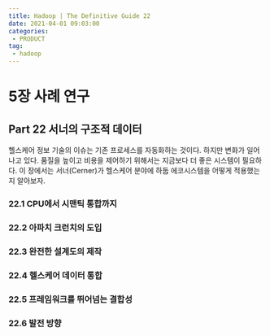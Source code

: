 ```yaml
---
title: Hadoop | The Definitive Guide 22
date: 2021-04-01 09:03:00
categories:
 - PRODUCT
tag:
 - hadoop
---
```


# 5장 사례 연구

## Part 22 서너의 구조적 데이터

헬스케어 정보 기술의 이슈는 기존 프로세스를 자동화하는 것이다. 하지만 변화가 일어나고 있다. 품질을 높이고 비용을 제어하기 위해서는 지금보다 더 좋은 시스템이 필요하다. 이 장에서는 서너(Cerner)가 헬스케어 분야에 하둡 에코시스템을 어떻게 적용했는지 알아보자.

<!-- more -->

### 22.1 CPU에서 시맨틱 통합까지



### 22.2 아파치 크런치의 도입



### 22.3 완전한 설계도의 제작



### 22.4 헬스케어 데이터 통합



### 22.5 프레임워크를 뛰어넘는 결합성



### 22.6 발전 방향